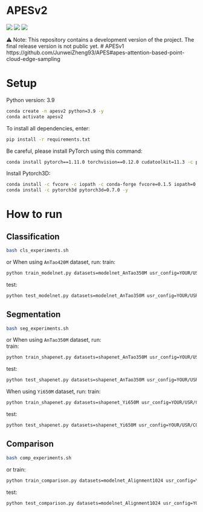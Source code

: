 # APESv2
<p>
<a href="https://arxiv.org/pdf/2302.14673.pdf">
    <img src="https://img.shields.io/badge/PDF-arXiv-brightgreen" /></a>
<a href="https://junweizheng93.github.io/publications/APES/APES.html">
    <img src="https://img.shields.io/badge/Project-Homepage-red" /></a>
<a href="https://pytorch.org/">
    <img src="https://img.shields.io/badge/Framework-PyTorch-orange" /></a>
</p>
⚠️ Note: This repository contains a development version of the project. The final release version is not public yet.
# APESv1
https://github.com/JunweiZheng93/APES#apes-attention-based-point-cloud-edge-sampling


# Setup
Python version: 3.9
```bash
conda create -n apesv2 python=3.9 -y
conda activate apesv2
```
To install all dependencies, enter:
```bash
pip install -r requirements.txt
```
Be careful, please install PyTorch using this command:
```bash
conda install pytorch==1.11.0 torchvision==0.12.0 cudatoolkit=11.3 -c pytorch -y
```
Install Pytorch3D:
```bash
conda install -c fvcore -c iopath -c conda-forge fvcore=0.1.5 iopath=0.1.9 -y
conda install -c pytorch3d pytorch3d=0.7.0 -y
```


# How to run

## Classification
```bash
bash cls_experiments.sh
``` 
or
When using `AnTao420M` dataset, run: 
train:
```bash
python train_modelnet.py datasets=modelnet_AnTao350M usr_config=YOUR/USR/CONFIG/PATH
```
test:
```bash
python test_modelnet.py datasets=modelnet_AnTao350M usr_config=YOUR/USR/CONFIG/PATH
```

## Segmentation
```bash
bash seg_experiments.sh
``` 
or
When using `AnTao350M` dataset, run:  
train:
```bash
python train_shapenet.py datasets=shapenet_AnTao350M usr_config=YOUR/USR/CONFIG/PATH
```
test:
```bash
python test_shapenet.py datasets=shapenet_AnTao350M usr_config=YOUR/USR/CONFIG/PATH
```

When using `Yi650M` dataset, run: 
train: 
```bash
python train_shapenet.py datasets=shapenet_Yi650M usr_config=YOUR/USR/CONFIG/PATH
```
test: 
```bash
python test_shapenet.py datasets=shapenet_Yi650M usr_config=YOUR/USR/CONFIG/PATH
```

## Comparison
```bash
bash comp_experiments.sh
``` 
or
train:
```bash
python train_comparison.py datasets=modelnet_Alignment1024 usr_config=YOUR/USR/CONFIG/PATH
```
test:
```bash
python test_comparison.py datasets=modelnet_Alignment1024 usr_config=YOUR/USR/CONFIG/PATH
```
